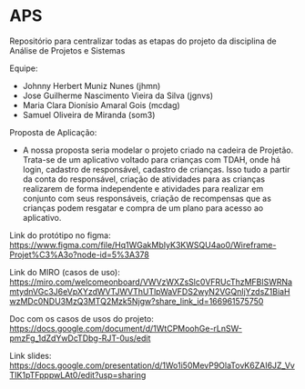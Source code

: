 # APS
Repositório para centralizar todas as etapas do projeto da disciplina de Análise de Projetos e Sistemas

Equipe:
- Johnny Herbert Muniz Nunes (jhmn)
- Jose Guilherme Nascimento Vieira da Silva (jgnvs)
- Maria Clara Dionísio Amaral Gois (mcdag)
- Samuel Oliveira de Miranda (som3)

Proposta de Aplicação:
- A nossa proposta seria modelar o projeto criado na cadeira de Projetão. Trata-se de um
aplicativo voltado para crianças com TDAH, onde há login, cadastro de responsável,
cadastro de crianças. Isso tudo a partir da conta do responsável, criação de atividades para
as crianças realizarem de forma independente e atividades para realizar em conjunto com
seus responsáveis, criação de recompensas que as crianças podem resgatar e compra de
um plano para acesso ao aplicativo.

Link do protótipo no figma:
https://www.figma.com/file/Hq1WGakMbIyK3KWSQU4ao0/Wireframe-Projet%C3%A3o?node-id=5%3A378

Link do MIRO (casos de uso):
https://miro.com/welcomeonboard/VWVzWXZsSlc0VFRUcThzMFBlSWRNamtydnVGc3J6eVpXYzdWVTJWVThUTlpWaVFDS2wyN2VGQnljYzdsZ1BiaHwzMDc0NDU3MzQ3MTQ2Mzk5Njgw?share_link_id=166961575750

Doc com os casos de usos do projeto:
https://docs.google.com/document/d/1WtCPMoohGe-rLnSW-pmzFg_1dZdYwDcTDbg-RJT-0us/edit

Link slides:
https://docs.google.com/presentation/d/1Wo1i50MevP9OlaTovK6ZAI6JZ_VvTIK1pTFpppwLAt0/edit?usp=sharing
